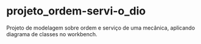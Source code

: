 # projeto_ordem-servi-o_dio
Projeto de modelagem sobre ordem e serviço de uma mecânica, aplicando diagrama de classes no workbench.
